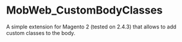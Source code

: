 # MobWeb_CustomBodyClasses

A simple extension for Magento 2 (tested on 2.4.3) that allows to add custom classes to the body.